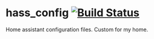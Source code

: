 # hass_config [![Build Status](https://travis-ci.org/empeee/hass_config.svg?branch=master)](https://travis-ci.org/empeee/hass_config)

Home assistant configuration files. Custom for my home.
